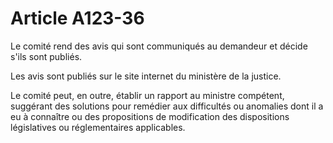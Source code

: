 # Article A123-36

Le comité rend des avis qui sont communiqués au demandeur et décide s'ils sont publiés.

Les avis sont publiés sur le site internet du ministère de la justice.

Le comité peut, en outre, établir un rapport au ministre compétent, suggérant des solutions pour remédier aux difficultés ou anomalies dont il a eu à connaître ou des propositions de modification des dispositions législatives ou réglementaires applicables.
